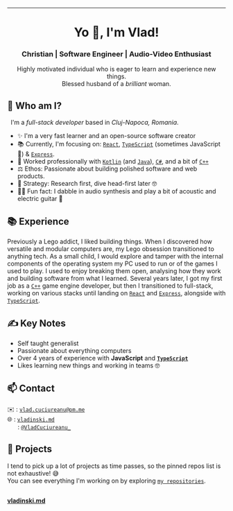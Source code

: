 <hr>
<h1 align="center">Yo 👋, I'm Vlad!</h1>
<h3 align="center">Christian | Software Engineer | Audio-Video Enthusiast</h3>
<p align="center">
Highly motivated individual who is eager to learn and experience new things.
<br/>
Blessed husband of a <i>brilliant</i> woman.
</p>
</hr>

## 🤔 Who am I?

&nbsp;&nbsp;I'm a <i>full-stack developer</i> based in <i>Cluj-Napoca, Romania</i>.

- ✨ I'm a very fast learner and an open-source software creator
- 📚 Currently, I'm focusing on: [`React`], [`TypeScript`] (sometimes JavaScript 👀) & [`Express`].
- 💼 Worked professionally with [`Kotlin`] (and [`Java`]), [`C#`], and a bit of [`C++`]
- ⚖️ Ethos: Passionate about building polished software and web products.
- 🎯 Strategy: Research first, dive head-first later 🤓
- 🕺🏻 Fun fact: I dabble in audio synthesis and play a bit of acoustic and electric guitar 🎸

## 📚 Experience

Previously a Lego addict, I liked building things. When I discovered how versatile and modular computers are, my Lego obsession transitioned to anything tech. As a small child, I would explore and tamper with the internal components of the operating system my PC used to run or of the games I used to play. I used to enjoy breaking them open, analysing how they work and building software from what I learned. Several years later, I got my first job as a [`C++`] game engine developer, but then I transitioned to full-stack, working on various stacks until landing on [`React`] and [`Express`], alongside with [`TypeScript`].

## ✍️ Key Notes

- Self taught generalist
- Passionate about everything computers
- Over 4 years of experience with **JavaScript** and **[`TypeScript`]**
- Likes learning new things and working in teams 🤓

## 📫 Contact

✉️ : [`vlad.cuciureanu@pm.me`][mail]<br/>
🌐 : [`vladinski.md`][website]<br/>
<img src="https://upload.wikimedia.org/wikipedia/commons/thumb/4/4f/Twitter-logo.svg/512px-Twitter-logo.svg.png" align="center" width="20px" height="16px"> : [`@VladCuciureanu_`][twitter]

## 🔭 Projects

I tend to pick up a lot of projects as time passes, so the pinned repos list is not exhaustive! 😅<br/>
You can see everything I'm working on by exploring [`my repositories`][repos].

##

**[vladinski.md](https://vladinski.md/)**

<!----------------- LINKS --------------->

[repos]: https://github.com/VladCuciureanu?tab=repositories
[twitter]: https://twitter.com/VladCuciureanu_
[mail]: mailto:vlad.cuciureanu@pm.me
[website]: https://vladinski.md
[`typescript`]: https://www.typescriptlang.org/
[`kotlin`]: https://kotlinlang.org/
[`java`]: https://adoptopenjdk.net/
[`c++`]: https://isocpp.org/
[`c#`]: https://docs.microsoft.com/en-us/dotnet/csharp/
[`react`]: https://reactjs.org/
[`express`]: https://expressjs.com/
